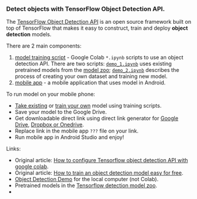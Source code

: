 ### Detect objects with TensorFlow Object Detection API.
The [TensorFlow Object Detection API](https://github.com/tensorflow/models/tree/master/research/object_detection)
is an open source framework built on top of TensorFlow that makes it easy to construct,
train and deploy **object detection** models.

There are 2 main components:
   01. [model training script](01_training_script) - 
       Google Colab `*.ipynb` scripts to use an object detection API.
       There are two scripts: [`demo_1.ipynb`](01_training_script/object_detection_demo_1.ipynb)
       uses existing pretrained models from the
       [model zoo](https://github.com/tensorflow/models/blob/master/research/object_detection/g3doc/detection_model_zoo.md);
       [`demo_2.ipynb`](01_training_script/object_detection_demo_2.ipynb)
       describes the process of creating your own dataset and training new model.
   02. [mobile app](02_mobile_app) -
       a mobile application that uses model in Android.

To run model on your mobile phone:
   * [Take existing](01_training_script/object_detection_demo_1.ipynb) or
     [train your own](01_training_script/object_detection_demo_2.ipynb)
     model using training scripts.
   * Save your model to the Google Drive.
   * Get downloadable direct link using direct link generator for
     [Google Drive](https://www.wonderplugin.com/online-tools/google-drive-direct-link-generator),
     [Dropbox or Onedrive](https://syncwithtech.blogspot.com/p/direct-download-link-generator.html).
   * Replace link in the mobile app `???` file on your link.
   * Run mobile app in Android Studio and enjoy!

Links:
   * Original article: [How to configure Tensorflow object detection API with google colab](https://chamaradodandeniya.wordpress.com/2019/04/16/how-to-configure-google-colab-for-object-detection-using-tensorflow/).
   * Original article: [How to train an object detection model easy for free](https://medium.com/swlh/how-to-train-an-object-detection-model-easy-for-free-f388ff3663e).
   * [Object Detection Demo](https://github.com/tensorflow/models/blob/master/research/object_detection/object_detection_tutorial.ipynb) for the local computer (not Colab).
   * Pretrained models in the [Tensorflow detection model zoo](https://github.com/tensorflow/models/blob/master/research/object_detection/g3doc/detection_model_zoo.md).
   * 
